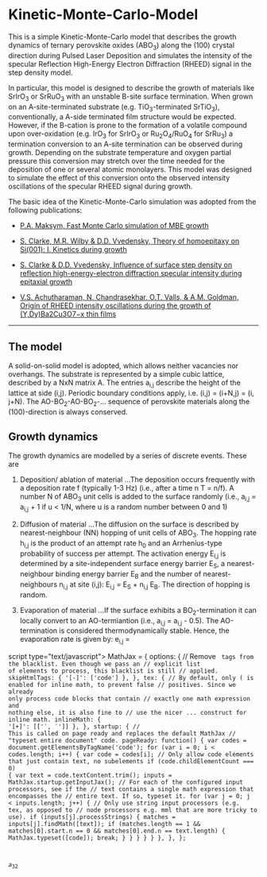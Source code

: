 # Kinetic-Monte-Carlo-Model
This is a simple Kinetic-Monte-Carlo model that describes the growth dynamics of ternary perovskite oxides (ABO<sub>3</sub>) along the (100) crystal direction during Pulsed Laser Deposition and simulates the intensity of the specular Reflection High-Energy Electron Diffraction (RHEED) signal in the step density model. 

In particular, this model is designed to describe the growth of materials like SrIrO<sub>3</sub> or SrRuO<sub>3</sub> with an unstable B-site surface termination. When grown on an A-site-terminated substrate (e.g. TiO<sub>3</sub>-terminated SrTiO<sub>3</sub>), conventionally, a A-side terminated film structure would be expected. However, if the B-cation is prone to the formation of a volatile compound upon over-oxidation (e.g. IrO<sub>3</sub> for SrIrO<sub>3</sub> or Ru<sub>2</sub>O<sub>4</sub>/RuO<sub>4</sub> for SrRu<sub>3</sub>) a termination conversion to an A-site termination can be observed during growth. Depending on the substrate temperature and oxygen partial pressure this conversion may stretch over the time needed for the deposition of one or several atomic monolayers. This model was designed to simulate the effect of this conversion onto the observed intensity oscillations of the specular RHEED signal during growth.

The basic idea of the Kinetic-Monte-Carlo simulation was adopted from the following publications:

* [P.A. Maksym, Fast Monte Carlo simulation of MBE growth](https://iopscience.iop.org/article/10.1088/0268-1242/3/6/014)

* [S. Clarke, M.R. Wilby & D.D. Vvedensky, Theory of homoepitaxy on Si(001): I. Kinetics during growth](https://www.sciencedirect.com/science/article/pii/003960289190013I#!)

* [S. Clarke & D.D. Vvedensky, Influence of surface step density on reflection high-energy-electron diffraction specular intensity during epitaxial growth](https://journals.aps.org/prb/abstract/10.1103/PhysRevB.36.9312)

* [V.S. Achutharaman, N. Chandrasekhar, O.T. Valls, & A.M. Goldman, Origin of RHEED intensity oscillations during the growth of (Y,Dy)Ba2Cu3O7−x thin films](https://journals.aps.org/prb/abstract/10.1103/PhysRevB.50.8122)


----
## The model
A solid-on-solid model is adopted, which allows neither vacancies nor overhangs. The substrate is represented by a simple cubic lattice, described by a NxN matrix A. The entries a<sub>i,j</sub> describe the height of the lattice at side (i,j). Periodic boundary conditions apply, i.e. (i,j) = (i+N,j) = (i, j+N). The AO-BO<sub>2</sub>-AO-BO<sub>2</sub>-... sequence of perovskite materials along the (100)-direction is always conserved.

## Growth dynamics
The growth dynamics are modelled by a series of discrete events. These are

1. Deposition/ ablation of material
...The deposition occurs frequently with a deposition rate f (typically 1-3 Hz) (i.e., after a time n T = n/f). A number N of ABO<sub>3</sub> unit cells is added to the surface randomly (i.e., a<sub>i,j</sub> = a<sub>i,j</sub> + 1 if u < 1/N, where u is a random number between 0 and 1)

2. Diffusion of material
...The diffusion on the surface is described by nearest-neighbour (NN) hopping of unit cells of ABO<sub>3</sub>. The hopping rate h<sub>i,j</sub> is the product of an attempt rate h<sub>0</sub> and an Arrhenius-type probability of success per attempt. The activation energy E<sub>i,j</sub> is determined by a site-independent surface energy barrier E<sub>S</sub>, a nearest-neighbour binding energy barrier E<sub>B</sub> and the number of nearest-neighbours n<sub>i,j</sub> at site (i,j): E<sub>i,j</sub> = E<sub>S</sub> + n<sub>i,j</sub> E<sub>B</sub>. The direction of hopping is random.

3. Evaporation of material
...If the surface exhibits a BO<sub>2</sub>-termination it can locally convert to an AO-termiantion (i.e., a<sub>i,j</sub> = a<sub>i,j</sub> - 0.5). The AO-termination is considered thermodynamically stable. Hence, the evaporation rate is given by:
e<sub>i,j</sub> = 



script type="text/javascript">
MathJax = {
  options: {
    // Remove <code> tags from the blacklist. Even though we pass an
    // explicit list of elements to process, this blacklist is still
    // applied.
    skipHtmlTags: { '[-]': ['code'] },
  },
  tex: {
    // By default, only \( is enabled for inline math, to prevent false
    // positives. Since we already only process code blocks that contain
    // exactly one math expression and nothing else, it is also fine to
    // use the nicer $...$ construct for inline math.
    inlineMath: { '[+]': [['$', '$']] },
  },
  startup: {
    // This is called on page ready and replaces the default MathJax
    // "typeset entire document" code.
    pageReady: function() {
      var codes = document.getElementsByTagName('code');
      for (var i = 0; i < codes.length; i++) {
    var code = codes[i];
    // Only allow code elements that just contain text, no subelements
    if (code.childElementCount === 0) {
      var text = code.textContent.trim();
      inputs = MathJax.startup.getInputJax();
      // For each of the configured input processors, see if the
      // text contains a single math expression that encompasses the
      // entire text. If so, typeset it.
      for (var j = 0; j < inputs.length; j++) {
        // Only use string input processors (e.g. tex, as opposed to
        // node processors e.g. mml that are more tricky to use).
        if (inputs[j].processStrings) {
          matches = inputs[j].findMath([text]);
          if (matches.length == 1 && matches[0].start.n == 0 && matches[0].end.n == text.length) {
        MathJax.typeset([code]);
        break;
          }
        }
      }
    }
      }
    },
  },
};
</script>

$a_32$
